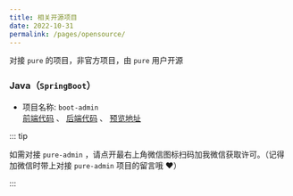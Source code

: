 ```yaml
---
title: 相关开源项目
date: 2022-10-31
permalink: /pages/opensource/
---
```


对接 `pure` 的项目，非官方项目，由 `pure` 用户开源

### Java（`SpringBoot`）

- 项目名称: `boot-admin`  
  [前端代码](https://github.com/hb0730/pure-admin-thin) 、 [后端代码](https://github.com/hb0730/boot-admin) 、 [预览地址](https://admin-v4.hb0730.com/)

::: tip

如需对接 `pure-admin` ，请点开最右上角微信图标扫码加我微信获取许可。（记得加微信时带上对接 `pure-admin` 项目的留言哦 ❤️）

:::

